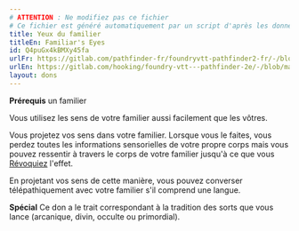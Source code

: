 ```yaml
---
# ATTENTION : Ne modifiez pas ce fichier
# Ce fichier est généré automatiquement par un script d'après les données du module Foundry VTT officiel et de sa traduction
title: Yeux du familier
titleEn: Familiar's Eyes
id: Q4puGx4kBMXy45fa
urlFr: https://gitlab.com/pathfinder-fr/foundryvtt-pathfinder2-fr/-/blob/master/data/feats/Q4puGx4kBMXy45fa.htm
urlEn: https://gitlab.com/hooking/foundry-vtt---pathfinder-2e/-/blob/master/packs/data/feats.db/familiar-s-eyes.json
layout: dons
---
```

**Prérequis** un familier

Vous utilisez les sens de votre familier aussi facilement que les vôtres.

Vous projetez vos sens dans votre familier. Lorsque vous le faites, vous perdez toutes les informations sensorielles de votre propre corps mais vous pouvez ressentir à travers le corps de votre familier jusqu'à ce que vous [Révoquiez](../actions/révoquer.html) l'effet.

En projetant vos sens de cette manière, vous pouvez converser télépathiquement avec votre familier s'il comprend une langue.

**Spécial** Ce don a le trait correspondant à la tradition des sorts que vous lance (arcanique, divin, occulte ou primordial).
